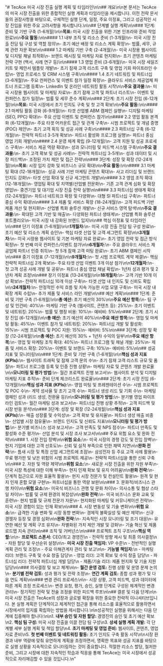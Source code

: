 "# TecAce 미국 시장 진출 실행 계획 및 타임라인\n\n## 개요\n\n본 문서는 TecAce의 미국 시장 진출을 위한 종합적인 실행 계획과 타임라인을 제시합니다. 이전 전략 문서들의 권장사항을 바탕으로, 구체적인 실행 단계, 일정, 주요 이정표, 그리고 성공적인 시장 진입을 위한 주요 고려사항을 제시합니다.\n\n## 단계별 실행 계획\n\n### 1단계: 준비 및 기반 구축 (1-6개월)\n\n**목표:** 미국 시장 진출을 위한 기본 인프라와 준비 작업 완료\n\n**주요 활동:**\n\n#### 1.1 내부 조직 및 리소스 준비 (1-3개월)\n- 미국 시장 진출 전담 팀 구성 및 역할 정의\n- 초기 예산 배정 및 리소스 계획 확정\n- 법률, 세무, 규제 관련 자문 확보\n\n#### 1.2 마케팅 기반 구축 (2-4개월)\n- 미국 시장용 웹사이트 및 디지털 채널 최적화\n- 브랜드 메시징 및 마케팅 자료 현지화\n- 초기 콘텐츠 마케팅 전략 구현 (백서, 사례 연구 등)\n\n#### 1.3 영업 준비 (3-6개월)\n- 미국 시장 세일즈 키트 및 제안서 템플릿 개발\n- 초기 잠재 고객 리스트 구축 및 영업 기회 파이프라인 수립\n- 영업 프로세스 및 CRM 시스템 구축\n\n#### 1.4 초기 네트워킹 및 파트너십 (3-6개월)\n- 주요 컨퍼런스 및 이벤트 참가 일정 확정\n- 클라우드 서비스 제공업체 파트너 프로그램 등록\n- LinkedIn 및 온라인 네트워킹 활동 시작\n\n**주요 결과물:**\n- 미국 시장용 웹사이트 및 마케팅 자료\n- 초기 잠재 고객 및 파트너 리스트\n- 이벤트 및 컨퍼런스 참가 일정\n- 법률 및 세무 준수 계획\n\n### 2단계: 초기 시장 진입 (6-12개월)\n\n**목표:** 미국 시장에서 초기 인지도 구축 및 첫 고객 확보\n\n**주요 활동:**\n\n#### 2.1 마케팅 활동 강화 (6-9개월)\n- 타겟 산업별 ABM 캠페인 실행\n- 디지털 마케팅 (SEO, PPC) 확대\n- 주요 산업 이벤트 및 컨퍼런스 참가\n\n#### 2.2 영업 활동 본격화 (6-12개월)\n- 주요 타겟 어카운트 접근 및 관계 구축\n- 시범 프로젝트 및 개념 증명(POC) 제안\n- 초기 고객 획득 및 성공 사례 구축\n\n#### 2.3 파트너십 구축 (6-12개월)\n- 전략적 파트너 3-5개 확보\n- 파트너 활성화 프로그램 실행\n- 파트너 중심 영업 기회 개발\n\n#### 2.4 운영 체계 확립 (9-12개월)\n- 고객 지원 및 성공 프로세스 구축\n- 서비스 제공 역량 확대\n- 성과 모니터링 및 피드백 시스템 구축\n\n**주요 결과물:**\n- 초기 고객 확보 및 성공 사례\n- 전략적 파트너십 3-5개\n- 성과 데이터 및 시장 피드백\n- 조정된 가치 제안 및 접근 전략\n\n### 3단계: 성장 및 확장 (12-24개월)\n\n**목표:** 시장 입지 강화 및 비즈니스 규모 확대\n\n**주요 활동:**\n\n#### 3.1 마케팅 확대 (12-18개월)\n- 성공 사례 기반 마케팅 콘텐츠 확대\n- 사고 리더십 및 브랜드 인지도 강화\n- 타겟 산업 확대 및 신규 세그먼트 개발\n\n#### 3.2 영업 조직 확대 (12-18개월)\n- 영업팀 확대 및 지역별/산업별 전문화\n- 기존 고객 관계 심화 및 확장 영업\n- 중견기업 및 대기업 시장 진출 전략 실행\n\n#### 3.3 파트너십 생태계 확대 (12-24개월)\n- 파트너 네트워크 확장 및 다양화\n- 대형 SI 파트너십 구축\n- 파트너 중심 수익 확대\n\n#### 3.4 제품 및 서비스 확장 (18-24개월)\n- 고객 피드백 기반 제품 개선 및 현지화\n- 산업별 특화 솔루션 개발\n- 신규 서비스 영역 탐색\n\n**주요 결과물:**\n- 확대된 고객 기반 및 매출\n- 다양화된 파트너 생태계\n- 산업별 특화 솔루션 포트폴리오\n- 미국 시장 내 강화된 브랜드 입지\n\n## 핵심 이정표 및 타임라인\n\n### 단기 이정표 (1-6개월)\n\n**1개월차:**\n- 미국 시장 진출 전담 팀 구성 완료\n- 초기 예산 및 리소스 계획 승인\n- 핵심 타겟 산업 및 고객 세그먼트 확정\n\n**3개월차:**\n- 미국 시장용 웹사이트 및 기본 마케팅 자료 완료\n- 초기 영업 전략 및 접근 방식 확정\n- 첫 번째 미국 컨퍼런스/이벤트 참가\n\n**6개월차:**\n- 주요 클라우드 서비스 제공업체 파트너 인증 취득\n- 첫 5개 잠재 고객 미팅 완료\n- 초기 ABM 캠페인 시작\n\n### 중기 이정표 (7-12개월)\n\n**9개월차:**\n- 첫 시범 프로젝트 계약 체결\n- 핵심 전략적 파트너십 2개 확보\n- 주요 타겟 산업 이벤트 3개 이상 참가\n\n**12개월차:**\n- 첫 고객 성공 사례 개발 및 공유\n- 파트너 중심 영업 채널 확립\n- 1년차 성과 평가 및 2년차 계획 조정\n\n### 장기 이정표 (13-24개월)\n\n**18개월차:**\n- 고객 기반 10개 이상 확보\n- 전략적 파트너십 10개 이상 구축\n- 타겟 산업 내 인지도 및 신뢰도 확립\n\n**24개월차:**\n- 안정적인 수익 흐름 및 지속 가능한 사업 모델 구축\n- 미국 시장 내 확장 계획 수립\n- 추가 제품 및 서비스 라인 개발\n\n## 예산 계획\n\n### 1단계: 준비 및 기반 구축 (1-6개월)\n\n**총 예산:** 초기 예산의 30%\n\n**주요 예산 항목:**\n- 팀 구성 및 인건비: 40%\n- 마케팅 기반 구축 (웹사이트, 콘텐츠 등): 25%\n- 초기 이벤트 및 네트워킹: 20%\n- 법률 및 행정 비용: 10%\n- 예비비: 5%\n\n### 2단계: 초기 시장 진입 (6-12개월)\n\n**총 예산:** 초기 예산의 40%\n\n**주요 예산 항목:**\n- 영업 및 마케팅 활동: 45%\n- 이벤트 참가 및 네트워킹: 20%\n- 파트너십 개발 및 활성화: 15%\n- 시범 프로젝트 및 POC 지원: 15%\n- 예비비: 5%\n\n### 3단계: 성장 및 확장 (12-24개월)\n\n**총 예산:** 초기 예산의 30% + 1년차 수익의 일부\n\n**주요 예산 항목:**\n- 영업 및 마케팅 조직 확대: 40%\n- 파트너 프로그램 및 채널 개발: 25%\n- 제품 및 서비스 확장: 20%\n- 이벤트 및 브랜드 구축: 10%\n- 예비비: 5%\n\n## 성공 지표 및 모니터링\n\n### 1단계: 준비 및 기반 구축 (1-6개월)\n\n**핵심 성과 지표 (KPIs):**\n- 웹사이트 트래픽 및 잠재 고객 문의 수\n- 초기 잠재 고객 리스트 규모 및 품질\n- 파트너 프로그램 등록 및 인증 진행 상황\n- 마케팅 자료 및 콘텐츠 개발 완료율\n\n**모니터링 및 평가 방법:**\n- 월간 프로젝트 진행 보고서\n- 웹사이트 분석 및 디지털 마케팅 지표 추적\n- 준비 단계 체크리스트 완료율\n\n### 2단계: 초기 시장 진입 (6-12개월)\n\n**핵심 성과 지표 (KPIs):**\n- 영업 미팅 및 프레젠테이션 수\n- 시범 프로젝트 및 POC 수\n- 계약 성사율 및 초기 고객 수\n- 파트너 생성 리드 및 기회 수\n- 마케팅 캠페인 성과 (리드 생성, 전환율 등)\n\n**모니터링 및 평가 방법:**\n- 분기별 영업 파이프라인 검토\n- 월간 마케팅 성과 보고서\n- 파트너십 진행 상황 추적\n- 고객 피드백 및 시장 반응 분석\n\n### 3단계: 성장 및 확장 (12-24개월)\n\n**핵심 성과 지표 (KPIs):**\n- 매출 성장률 및 수익성\n- 고객 확보 및 유지율\n- 파트너 생성 매출 비중\n- 산업별 시장 점유율\n- 브랜드 인지도 및 신뢰도 지표\n\n**모니터링 및 평가 방법:**\n- 분기별 비즈니스 성과 보고서\n- 고객 만족도 및 NPS 점수\n- 파트너 만족도 및 활성화 수준 평가\n- 산업 분석 및 시장 조사 보고서\n\n## 주요 위험 요소 및 완화 전략\n\n### 1. 시장 진입 장벽\n\n**위험 요소:**\n- 미국 시장의 경쟁 강도 및 진입 장벽\n- 현지 기업에 대한 고객 선호도\n- 신뢰 및 실적 부족으로 인한 채택 지연\n\n**완화 전략:**\n- 틈새 시장 및 특정 산업 세그먼트에 초점\n- 삼성전자 등 주요 고객 사례 활용\n- 무료 평가판 및 낮은 위험의 시범 프로젝트 제공\n- 전략적 파트너십을 통한 신뢰 구축\n\n### 2. 자원 및 역량 제약\n\n**위험 요소:**\n- 새로운 시장 진출을 위한 자원 부족\n- 미국 시장 특성에 대한 이해 부족\n- 현지 인재 확보 및 유지 어려움\n\n**완화 전략:**\n- 단계적 접근으로 자원 효율적 활용\n- 현지 시장 전문가 및 컨설턴트 활용\n- 원격 및 현지 인재 혼합 모델 구현\n- 파트너십을 통한 역량 보완\n\n### 3. 문화적/비즈니스 관행 차이\n\n**위험 요소:**\n- 미국식 비즈니스 관행 및 문화 차이\n- 의사소통 및 협상 스타일 차이\n- 법률 및 규제 환경의 복잡성\n\n**완화 전략:**\n- 미국 비즈니스 문화 교육 및 훈련\n- 현지 법률 및 규제 전문가 자문\n- 현지화된 마케팅 및 커뮤니케이션 전략\n- 미국 시장 경험이 있는 인재 확보\n\n### 4. 시장 변동성 및 기술 변화\n\n**위험 요소:**\n- 급격한 기술 변화 및 시장 동향 변화\n- 경제적 불확실성 및 예산 제약\n- 신규 경쟁자 등장 및 경쟁 심화\n\n**완화 전략:**\n- 지속적인 시장 모니터링 및 조기 대응\n- 유연한 예산 및 계획 구조 유지\n- 차별화된 가치 제안 개발 및 강화\n- 기술 혁신 및 제품 로드맵 지속 관리\n\n## 조직 및 거버넌스\n\n### 프로젝트 조직 구조\n\n**핵심 역할:**\n\n- **프로젝트 스폰서:** CEO/최고 경영진\n  - 전략적 방향 제시 및 최종 의사결정\n  - 자원 할당 및 우선순위 설정\n\n- **미국 시장 진출 책임자:** VP 수준\n  - 전반적인 실행 계획 관리 및 조정\n  - 주요 이해관계자 관리 및 보고\n\n- **기능별 책임자:**\n  - 마케팅 리더: 브랜드 구축 및 수요 창출 담당\n  - 영업 리더: 고객 확보 및 수익 창출 담당\n  - 파트너십 리더: 전략적 파트너십 개발 담당\n  - 제품/기술 리더: 제품 현지화 및 기술 지원 담당\n\n### 의사결정 및 보고 체계\n\n- **월간 운영 검토:** 진행 상황 및 운영 문제 논의\n- **분기별 전략 검토:** 성과 평가 및 전략 조정\n- **연간 계획 검토:** 종합 성과 평가 및 다음 연도 계획\n\n### 변경 관리 프로세스\n\n- 시장 상황, 고객 피드백, 성과 데이터에 따른 계획 조정 프로세스\n- 변경 요청, 평가, 승인, 실행 단계로 구성된 체계적인 변경 관리\n- 정기적인 전략 및 전술 조정을 위한 피드백 루프\n\n## 결론 및 다음 단계\n\n미국 시장 진출은 TecAce의 성장과 글로벌 확장을 위한 중요한 전략적 이니셔티브입니다. 본 실행 계획은 단계적이고 체계적인 접근을 통해 리소스를 효율적으로 활용하면서 시장에서의 입지를 확립하는 방법을 제시합니다.\n\n성공적인 실행을 위해서는 다음 단계에 집중해야 합니다:\n\n1. **내부 승인 및 자원 할당:** 경영진의 승인 및 초기 예산 확보\n2. **핵심 팀 구성:** 미국 시장 진출을 이끌 전담 팀 구성\n3. **상세 실행 계획 개발:** 각 단계별 세부 실행 계획 및 책임 할당\n4. **초기 마케팅 및 영업 준비:** 웹사이트, 콘텐츠, 영업 자료 준비\n5. **첫 번째 이벤트 및 네트워킹 활동:** 초기 인지도 구축 활동 시작\n\n시장 환경과 내부 역량에 맞춰 유연하게 계획을 조정하면서, 명확한 목표와 성공 지표를 바탕으로 실행 상황을 지속적으로 모니터링하는 것이 중요합니다. 적절한 리소스 할당, 철저한 준비, 그리고 시장에 대한 지속적인 학습과 적응을 통해 TecAce는 미국 시장에서 성공적으로 자리매김할 수 있을 것입니다.\n" 
